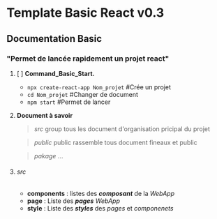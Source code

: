 # Template Basic React v0.3
## Documentation Basic 
### "Permet de lancée rapidement un projet react"

1.  [ ] **Command_Basic_Start.**
    -   ```npx create-react-app Nom_projet``` #Crée un projet
    -   ```cd Nom_projet``` #Changer de document
    -   ```npm start``` #Permet de lancer 

2.  **Document à savoir**
    >   *src* group tous les document d'organisation pricipal du projet

    >   *public* public rassemble tous document fineaux et public 

    >   *pakage* ...

3. ###### src
    -   **components** : listes des ***composant*** de la *WebApp*
    -   **page** : Liste des ***pages*** *WebApp*
    -   **style** : Liste des ***styles*** des *pages* et *componenets*  